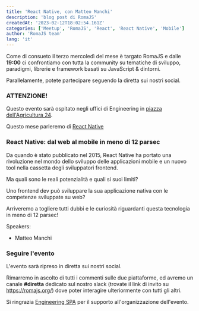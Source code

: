```yaml
---
title: 'React Native, con Matteo Manchi'
description: 'blog post di RomaJS'
createdAt: '2023-02-12T18:02:54.161Z'
categories: ['Meetup', 'RomaJS', 'React', 'React Native', 'Mobile']
author: 'RomaJS team'
lang: 'it'
---
```


Come di consueto il terzo mercoledì del mese è targato RomaJS e dalle **19:00** ci confrontiamo con tutta la community su tematiche di sviluppo, paradigmi, librerie e framework basati su JavaScript & dintorni.

Parallelamente, potete partecipare seguendo la diretta sui nostri social.

### ATTENZIONE!

Questo evento sarà ospitato negli uffici di Engineering in [piazza dell'Agricultura 24](https://www.google.com/maps/place/41%C2%B050'14.2%22N+12%C2%B028'15.5%22E/@41.837284,12.470983,17z/data=!3m1!4b1!4m4!3m3!8m2!3d41.837284!4d12.470983).

Questo mese parleremo di [React Native](https://reactnative.dev/)

### React Native: dal web al mobile in meno di 12 parsec

Da quando è stato pubblicato nel 2015, React Native ha portato una rivoluzione nel mondo dello sviluppo delle applicazioni mobile e un nuovo tool nella cassetta degli sviluppatori frontend.

Ma quali sono le reali potenzialità e quali si suoi limiti?

Uno frontend dev può sviluppare la sua applicazione nativa con le competenze sviluppate su web?

Arriveremo a togliere tutti dubbi e le curiosità riguardanti questa tecnologia in meno di 12 parsec!

Speakers:

- Matteo Manchi

### Seguire l'evento

L'evento sarà ripreso in diretta sui nostri social.

Rimarremo in ascolto di tutti i commenti sulle due piattaforme, ed avremo un canale **#diretta** dedicato sul nostro slack (trovate il link di invito su https://romajs.org/) dove poter interagire ulteriormente con tutti gli altri.

Si ringrazia [Engineering SPA](https://www.eng.it/en/) per il supporto all'organizzazione dell'evento.
